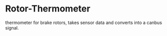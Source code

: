 # Rotor-Thermometer
thermometer for brake rotors, takes sensor data and converts into a canbus signal.
